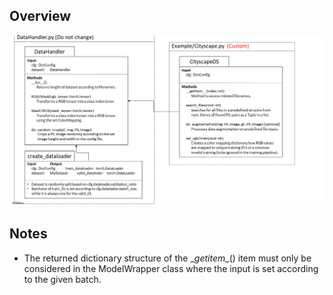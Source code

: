 
## Overview
![](../../assets/dataset.png)


## Notes
- The returned dictionary structure of the \__getitem__() item must only be considered in the ModelWrapper class where the input is set according to the given batch.